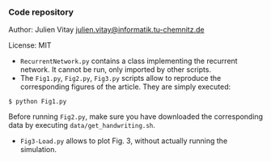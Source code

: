 ### Code repository

Author: Julien Vitay <julien.vitay@informatik.tu-chemnitz.de>

License: MIT

* `RecurrentNetwork.py` contains a class implementing the recurrent network. It cannot be run, only imported by other scripts.
* The `Fig1.py`, `Fig2.py`, `Fig3.py` scripts allow to reproduce the corresponding figures of the article. They are simply executed:

```{.bash}
$ python Fig1.py
```

Before running `Fig2.py`, make sure you have downloaded the corresponding data by executing `data/get_handwriting.sh`.

* `Fig3-Load.py` allows to plot Fig. 3, without actually running the simulation.
